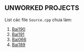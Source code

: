 
## UNWORKED PROJECTS

List các file `Source.cpp` chưa làm:

1.	[Bai190](../Bai190/Source.cpp)
2.	[Bai191](../Bai191/Source.cpp)
3.	[Bai066](../Bai066/Source.cpp)
4.	[Bai189](../Bai189/Source.cpp)
